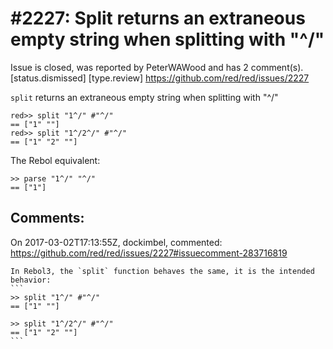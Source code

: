 
#2227: Split returns an extraneous empty string when splitting with "^/"
================================================================================
Issue is closed, was reported by PeterWAWood and has 2 comment(s).
[status.dismissed] [type.review]
<https://github.com/red/red/issues/2227>

`split` returns an extraneous empty string when splitting with "^/"

``` text
red>> split "1^/" #"^/"
== ["1" ""]
red>> split "1^/2^/" #"^/"
== ["1" "2" ""]
```

The Rebol equivalent:

``` text
>> parse "1^/" "^/" 
== ["1"]
```



Comments:
--------------------------------------------------------------------------------

On 2017-03-02T17:13:55Z, dockimbel, commented:
<https://github.com/red/red/issues/2227#issuecomment-283716819>

    In Rebol3, the `split` function behaves the same, it is the intended behavior:
    ```
    >> split "1^/" #"^/"
    == ["1" ""]
    
    >> split "1^/2^/" #"^/"
    == ["1" "2" ""]
    ```

